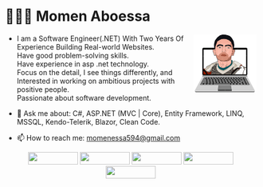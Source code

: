 <h1 align="left">👨🏻‍💻 Momen Aboessa</h1>
 
<img src="https://github.com/momenaboessa/momenaboessa/blob/main/2-min-min.png" align="right" width=25% />

-   I am a Software Engineer(.NET) With Two Years Of Experience Building Real-world Websites.<br/>
Have good problem-solving skills.<br/>
Have experience in asp .net technology.<br/>
Focus on the detail, I see things differently, and Interested in working on ambitious projects with positive people.<br/>
Passionate about software development.<br/>

-   💬 Ask me about: C#, ASP.NET (MVC | Core), Entity Framework, LINQ, MSSQL, Kendo-Telerik, Blazor, Clean Code.
-   📫 How to reach me: momenessa594@gmail.com

<p align="center">
   <a href="https://www.facebook.com/momen.essa594"><img class="socialImg" src="https://img.shields.io/badge/facebook-%230177B5?style=flat&logo=facebook&logoColor=white"/></a>
   <a href="https://www.linkedin.com/in/momenaboessa"><img class="socialImg" src="https://img.shields.io/badge/linkedin-%230177B5?style=flat&logo=linkedin&logoColor=white"></a>
   <a href="https://www.youtube.com/momenaboessa"><img class="socialImg" src="https://img.shields.io/badge/youtube-%23FF0000?style=flat&logo=youtube&logoColor=white"/></a>
   <a href="https://www.instagram.com/momenaboessa1"><img class="socialImg" src="https://img.shields.io/badge/instagram-%23E4415F?style=flat&logo=instagram&logoColor=white"/></a>
    <a href="https://www.twitter.com/momenaboessa"><img class="socialImg" src="https://img.shields.io/badge/twitter-%230177B5?style=flat&logo=twitter&logoColor=white"/></a>
 </p>
<style>
 a img{
 height: 25px;
 width: 100px;
 }
 </style>

